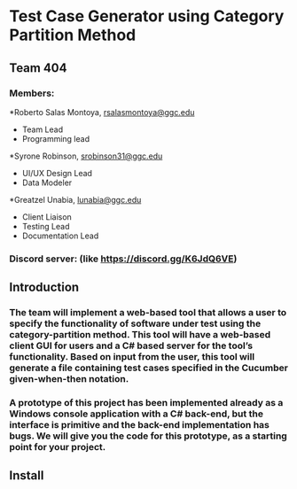 # Test Case Generator using Category Partition Method

## Team 404

### Members:

*Roberto Salas Montoya, rsalasmontoya@ggc.edu
  * Team Lead
  * Programming lead
  
  
*Syrone Robinson, srobinson31@ggc.edu
  * UI/UX Design Lead
  * Data Modeler


*Greatzel Unabia, lunabia@ggc.edu
  * Client Liaison
  * Testing Lead
  * Documentation Lead
  
  
### Discord server: (like https://discord.gg/K6JdQ6VE)

## Introduction
### The team will implement a web-based tool that allows a user to specify the functionality of software under test using the category-partition method. This tool will have a web-based client GUI for users and a C# based server for the tool’s functionality. Based on input from the user, this tool will generate a file containing test cases specified in the Cucumber given-when-then notation.
### A prototype of this project has been implemented already as a Windows console application with a C# back-end, but the interface is primitive and the back-end implementation has bugs. We will give you the code for this prototype, as a starting point for your project.

## Install
